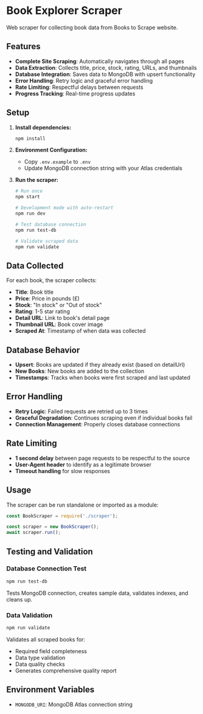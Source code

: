 # Book Explorer Scraper

Web scraper for collecting book data from Books to Scrape website.

## Features

- **Complete Site Scraping**: Automatically navigates through all pages
- **Data Extraction**: Collects title, price, stock, rating, URLs, and thumbnails
- **Database Integration**: Saves data to MongoDB with upsert functionality
- **Error Handling**: Retry logic and graceful error handling
- **Rate Limiting**: Respectful delays between requests
- **Progress Tracking**: Real-time progress updates

## Setup

1. **Install dependencies:**
   ```bash
   npm install
   ```

2. **Environment Configuration:**
   - Copy `.env.example` to `.env`
   - Update MongoDB connection string with your Atlas credentials

3. **Run the scraper:**
   ```bash
   # Run once
   npm start
   
   # Development mode with auto-restart
   npm run dev
   
   # Test database connection
   npm run test-db
   
   # Validate scraped data
   npm run validate
   ```

## Data Collected

For each book, the scraper collects:
- **Title**: Book title
- **Price**: Price in pounds (£)
- **Stock**: "In stock" or "Out of stock"
- **Rating**: 1-5 star rating
- **Detail URL**: Link to book's detail page
- **Thumbnail URL**: Book cover image
- **Scraped At**: Timestamp of when data was collected

## Database Behavior

- **Upsert**: Books are updated if they already exist (based on detailUrl)
- **New Books**: New books are added to the collection
- **Timestamps**: Tracks when books were first scraped and last updated

## Error Handling

- **Retry Logic**: Failed requests are retried up to 3 times
- **Graceful Degradation**: Continues scraping even if individual books fail
- **Connection Management**: Properly closes database connections

## Rate Limiting

- **1 second delay** between page requests to be respectful to the source
- **User-Agent header** to identify as a legitimate browser
- **Timeout handling** for slow responses

## Usage

The scraper can be run standalone or imported as a module:

```javascript
const BookScraper = require('./scraper');

const scraper = new BookScraper();
await scraper.run();
```

## Testing and Validation

### Database Connection Test
```bash
npm run test-db
```
Tests MongoDB connection, creates sample data, validates indexes, and cleans up.

### Data Validation
```bash
npm run validate
```
Validates all scraped books for:
- Required field completeness
- Data type validation
- Data quality checks
- Generates comprehensive quality report

## Environment Variables

- `MONGODB_URI`: MongoDB Atlas connection string

